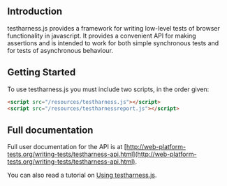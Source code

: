 ## Introduction ##

testharness.js provides a framework for writing low-level tests of
browser functionality in javascript. It provides a convenient API for
making assertions and is intended to work for both simple synchronous
tests and for tests of asynchronous behaviour.

## Getting Started ##

To use testharness.js you must include two scripts, in the order given:

``` html
<script src="/resources/testharness.js"></script>
<script src="/resources/testharnessreport.js"></script>
```

## Full documentation ##

Full user documentation for the API is at [http://web-platform-tests.org/writing-tests/testharness-api.html](http://web-platform-tests.org/writing-tests/testharness-api.html).

You can also read a tutorial on 
[Using testharness.js](http://darobin.github.com/test-harness-tutorial/docs/using-testharness.html).
